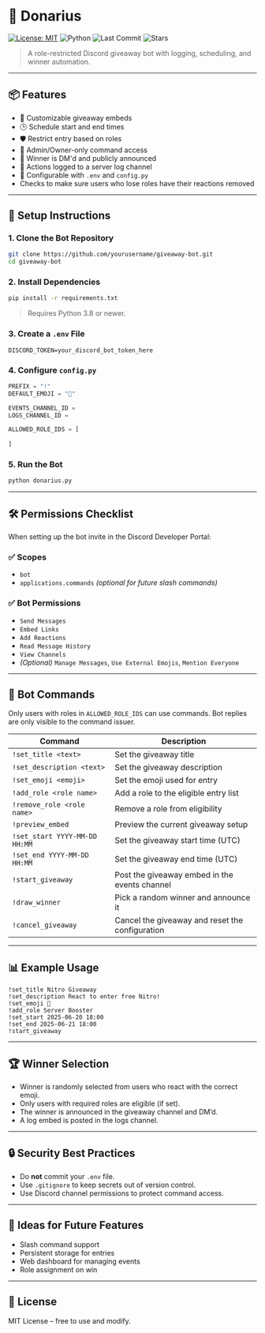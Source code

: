 # 🎁 Donarius

[![License: MIT](https://img.shields.io/badge/License-MIT-blue.svg)](LICENSE)
![Python](https://img.shields.io/badge/python-3.8%2B-blue)
![Last Commit](https://img.shields.io/github/last-commit/TheeMrK/Donarius)
![Stars](https://img.shields.io/github/stars/TheeMrK/Donarius?style=social)

> A role-restricted Discord giveaway bot with logging, scheduling, and winner automation.


---

## 📦 Features

- 🎉 Customizable giveaway embeds
- 🕒 Schedule start and end times
- 🛡️ Restrict entry based on roles
- 🔐 Admin/Owner-only command access
- 🔔 Winner is DM'd and publicly announced
- 📜 Actions logged to a server log channel
- 📁 Configurable with `.env` and `config.py`
- Checks to make sure users who lose roles have their reactions removed

---

## 🚀 Setup Instructions

### 1. Clone the Bot Repository

```bash
git clone https://github.com/yourusername/giveaway-bot.git
cd giveaway-bot
```

### 2. Install Dependencies

```bash
pip install -r requirements.txt
```

> Requires Python 3.8 or newer.

### 3. Create a `.env` File

```env
DISCORD_TOKEN=your_discord_bot_token_here
```

### 4. Configure `config.py`

```python
PREFIX = "!"
DEFAULT_EMOJI = "🎉"

EVENTS_CHANNEL_ID = 
LOGS_CHANNEL_ID =

ALLOWED_ROLE_IDS = [
    
]
```

### 5. Run the Bot

```bash
python donarius.py
```

---

## 🛠 Permissions Checklist

When setting up the bot invite in the Discord Developer Portal:

### ✅ Scopes
- `bot`
- `applications.commands` *(optional for future slash commands)*

### ✅ Bot Permissions
- `Send Messages`
- `Embed Links`
- `Add Reactions`
- `Read Message History`
- `View Channels`
- *(Optional)* `Manage Messages`, `Use External Emojis`, `Mention Everyone`

---

## 📜 Bot Commands

Only users with roles in `ALLOWED_ROLE_IDS` can use commands. Bot replies are only visible to the command issuer.

| Command                            | Description                                             |
|------------------------------------|---------------------------------------------------------|
| `!set_title <text>`                | Set the giveaway title                                  |
| `!set_description <text>`          | Set the giveaway description                            |
| `!set_emoji <emoji>`               | Set the emoji used for entry                            |
| `!add_role <role name>`            | Add a role to the eligible entry list                   |
| `!remove_role <role name>`         | Remove a role from eligibility                          |
| `!preview_embed`                   | Preview the current giveaway setup                      |
| `!set_start YYYY-MM-DD HH:MM`      | Set the giveaway start time (UTC)                       |
| `!set_end YYYY-MM-DD HH:MM`        | Set the giveaway end time (UTC)                         |
| `!start_giveaway`                  | Post the giveaway embed in the events channel           |
| `!draw_winner`                     | Pick a random winner and announce it                    |
| `!cancel_giveaway`                 | Cancel the giveaway and reset the configuration         |

---

## 📊 Example Usage

```text
!set_title Nitro Giveaway
!set_description React to enter free Nitro!
!set_emoji 🎉
!add_role Server Booster
!set_start 2025-06-20 18:00
!set_end 2025-06-21 18:00
!start_giveaway
```

---

## 🏆 Winner Selection

- Winner is randomly selected from users who react with the correct emoji.
- Only users with required roles are eligible (if set).
- The winner is announced in the giveaway channel and DM’d.
- A log embed is posted in the logs channel.

---

## 🔒 Security Best Practices

- Do **not** commit your `.env` file.
- Use `.gitignore` to keep secrets out of version control.
- Use Discord channel permissions to protect command access.

---

## 🧪 Ideas for Future Features

- Slash command support
- Persistent storage for entries
- Web dashboard for managing events
- Role assignment on win

---

## 📄 License

MIT License – free to use and modify.
